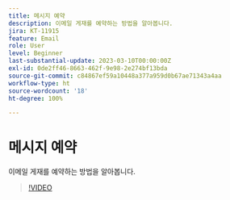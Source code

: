 ```yaml
---
title: 메시지 예약
description: 이메일 게재를 예약하는 방법을 알아봅니다.
jira: KT-11915
feature: Email
role: User
level: Beginner
last-substantial-update: 2023-03-10T00:00:00Z
exl-id: 0de2ff46-8663-462f-9e98-2e274bf13bda
source-git-commit: c84867ef59a10448a377a959d0b67ae71343a4aa
workflow-type: ht
source-wordcount: '18'
ht-degree: 100%

---
```


# 메시지 예약

이메일 게재를 예약하는 방법을 알아봅니다.

>[!VIDEO](https://video.tv.adobe.com/v/3415919/?quality=12&learn=on)
